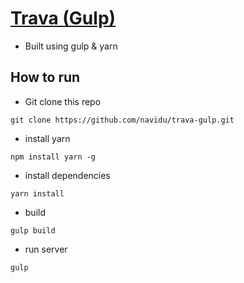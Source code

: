 # [Trava (Gulp)](http://trava.navidu.info)
- Built using gulp & yarn

## How to run
- Git clone this repo
```shell
git clone https://github.com/navidu/trava-gulp.git
```
- install yarn
```shell
npm install yarn -g
```
- install dependencies
```shell
yarn install
```

- build
```shell
gulp build
```
- run server
```shell
gulp
```
